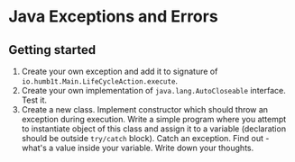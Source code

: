 # Java Exceptions and Errors

## Getting started

1. Create your own exception and add it to signature of `io.humb1t.Main.LifeCycleAction.execute`. 
1. Create your own implementation of `java.lang.AutoCloseable` interface. Test it.
1. Create a new class. Implement constructor which should throw an exception during execution.
Write a simple program where you attempt to instantiate object of this class and assign it to a 
variable (declaration should be outside `try/catch` block). Catch an exception. Find out - what's
a value inside your variable. Write down your thoughts.

